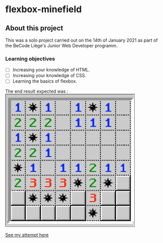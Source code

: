 # flexbox-minefield

## About this project

This was a solo project carried out on the 14th of January 2021 as part of the BeCode Liège's Junior Web Developer programm.

### Learning objectives

- [ ] Increasing your knowledge of HTML.
- [ ] Increasing your knowledge of CSS.
- [ ] Learning the basics of flexbox.

The end result expected was : <br>
![image](images/end-result.png)

 [See my attempt here](https://charlottemoureau.github.io/flexbox-minefield/)